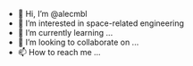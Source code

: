 - 👋 Hi, I’m @alecmbl
- 👀 I’m interested in space-related engineering
- 🌱 I’m currently learning ...
- 💞️ I’m looking to collaborate on ...
- 📫 How to reach me ...

<!---
alecmbl/alecmbl is a ✨ special ✨ repository because its `README.md` (this file) appears on your GitHub profile.
You can click the Preview link to take a look at your changes.
--->
